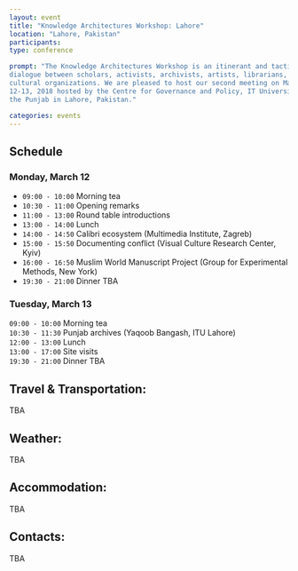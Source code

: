 ```yaml
---
layout: event
title: "Knowledge Architectures Workshop: Lahore"
location: "Lahore, Pakistan"
participants:
type: conference

prompt: "The Knowledge Architectures Workshop is an itinerant and tactical
dialogue between scholars, activists, archivists, artists, librarians, and
cultural organizations. We are pleased to host our second meeting on March
12-13, 2018 hosted by the Centre for Governance and Policy, IT University of
the Punjab in Lahore, Pakistan."

categories: events
---
```


## Schedule

### Monday, March 12

- `09:00 - 10:00` Morning tea  
- `10:30 - 11:00` Opening remarks  
- `11:00 - 13:00` Round table introductions  
- `13:00 - 14:00` Lunch  
- `14:00 - 14:50` Calibri ecosystem (Multimedia Institute, Zagreb)  
- `15:00 - 15:50` Documenting conflict (Visual Culture Research Center, Kyiv)  
- `16:00 - 16:50` Muslim World Manuscript Project (Group for Experimental Methods, New York)  
- `19:30 - 21:00` Dinner TBA  

### Tuesday, March 13

`09:00 - 10:00` Morning tea  
`10:30 - 11:30` Punjab archives (Yaqoob Bangash, ITU Lahore)  
`12:00 - 13:00` Lunch  
`13:00 - 17:00` Site visits  
`19:30 - 21:00` Dinner TBA  

## Travel & Transportation:

TBA

## Weather:

TBA

## Accommodation:

TBA

## Contacts:

TBA
